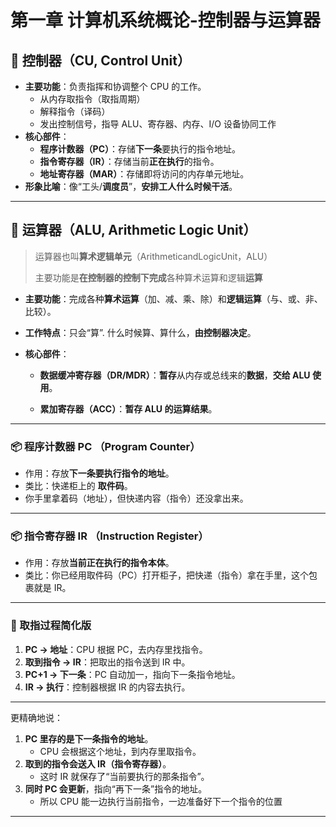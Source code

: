 # 第一章 计算机系统概论-控制器与运算器
## 📌 控制器（CU, Control Unit）

- **主要功能**：负责指挥和协调整个 CPU 的工作。
  - 从内存取指令（取指周期）
  - 解释指令（译码）
  - 发出控制信号，指导 ALU、寄存器、内存、I/O 设备协同工作
- **核心部件**：
  - **程序计数器（PC）**：存储**下一条**要执行的指令地址。
  - **指令寄存器（IR）**：存储当前**正在执行**的指令。
  - **地址寄存器（MAR）**：存储即将访问的内存单元地址。
- **形象比喻**：像“工头/**调度员**”，**安排工人什么时候干活**。

------

## 📌 运算器（ALU, Arithmetic Logic Unit）

> 运算器也叫**算术逻辑单元**（ArithmeticandLogicUnit，ALU）
>
> 主要功能是**在控制器的控制下完成**各种算术运算和逻辑**运算**

- **主要功能**：完成各种**算术运算**（加、减、乘、除）和**逻辑运算**（与、或、非、比较）。

- **工作特点**：只会“算”. 什么时候算、算什么，**由控制器决定**。

- **核心部件**：
  -  **数据缓冲寄存器（DR/MDR）**：**暂存**从内存或总线来的**数据**，**交给 ALU 使用**。
  
  - **累加寄存器（ACC）**：**暂存 ALU 的运算结果**。

---

### 📦 程序计数器 PC （Program Counter）

- 作用：存放**下一条要执行指令的地址**。
- 类比：快递柜上的 **取件码**。
- 你手里拿着码（地址），但快递内容（指令）还没拿出来。

------

### 📦 指令寄存器 IR （Instruction Register）

- 作用：存放**当前正在执行的指令本体**。
- 类比：你已经用取件码（PC）打开柜子，把快递（指令）拿在手里，这个包裹就是 IR。

------

### 🔄 取指过程简化版

1. **PC → 地址**：CPU 根据 PC，去内存里找指令。
2. **取到指令 → IR**：把取出的指令送到 IR 中。
3. **PC+1 → 下一条**：PC 自动加一，指向下一条指令地址。
4. **IR → 执行**：控制器根据 IR 的内容去执行。

---

更精确地说：

1. **PC 里存的是下一条指令的地址**。
   - CPU 会根据这个地址，到内存里取指令。
2. **取到的指令会送入 IR（指令寄存器）**。
   - 这时 IR 就保存了“当前要执行的那条指令”。
3. **同时 PC 会更新**，指向“再下一条”指令的地址。
   - 所以 CPU 能一边执行当前指令，一边准备好下一个指令的位置

---





